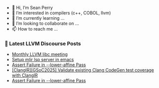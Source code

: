 - 👋 Hi, I’m Sean Perry
- 👀 I’m interested in compilers (c++, COBOL, llvm)
- 🌱 I’m currently learning ...
- 💞️ I’m looking to collaborate on ...
- 📫 How to reach me ...

<!---
s66perry/s66perry is a ✨ special ✨ repository because its `README.md` (this file) appears on your GitHub profile.
You can click the Preview link to take a look at your changes.
--->
### 📕 Latest LLVM Discourse Posts

<!-- DISCOURSE-LLVM:START -->
- [Monthly LLVM libc meeting](https://discourse.llvm.org/t/monthly-llvm-libc-meeting/74259?page=2#post_34)
- [Setup mlir lsp server in emacs](https://discourse.llvm.org/t/setup-mlir-lsp-server-in-emacs/84002#post_5)
- [Assert Failure in --lower-affine Pass](https://discourse.llvm.org/t/assert-failure-in-lower-affine-pass/84616#post_6)
- [[ClangIR][GSoC2025] Validate existing Clang CodeGen test coverage with ClangIR](https://discourse.llvm.org/t/clangir-gsoc2025-validate-existing-clang-codegen-test-coverage-with-clangir/84481#post_4)
- [Assert Failure in --lower-affine Pass](https://discourse.llvm.org/t/assert-failure-in-lower-affine-pass/84616#post_5)
<!-- DISCOURSE-LLVM:END -->
